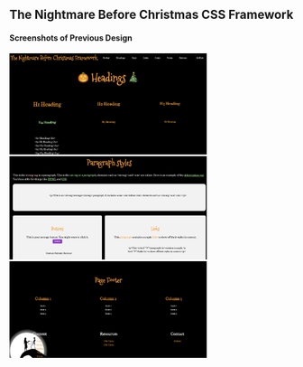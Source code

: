 ## The Nightmare Before Christmas CSS Framework

#### Screenshots of Previous Design
<div>
    <img src="imgs/headings.png" alt="Headings" width="350">
    <img src="imgs/content.png" alt="Content" width="350">
</div>
<div>
    <img src="imgs/footer.png" alt="Footer" width="350">
</div>
